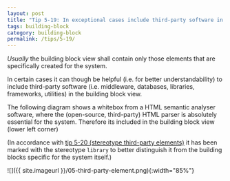 ```yaml
---
layout: post
title: "Tip 5-19: In exceptional cases include third-party software in the building block view!"
tags: building-block
category: building-block
permalink: /tips/5-19/
---
```


_Usually_ the building block view shall contain only those elements
that are specifically created for the system.

In certain cases it can though be helpful (i.e. for better understandability)
to include third-party software (i.e. middleware, databases, libraries,
  frameworks, utilities) in the building block view.

The following diagram shows a whitebox from a HTML semantic analyser
software, where the (open-source, third-party) HTML parser
is absolutely essential for the system. Therefore its included in the building block view (lower left corner)

(In accordance with [tip 5-20 (stereotype third-party elements)](/tips/5-20)
it has been marked with the stereotype `library` to better distinguish
it from the building blocks specific for the system itself.)


![]({{ site.imageurl }}/05-third-party-element.png){:width="85%"}
